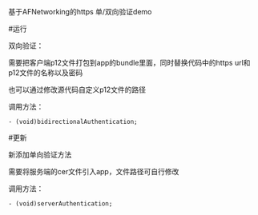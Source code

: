 基于AFNetworking的https 单/双向验证demo


#运行

双向验证：

需要把客户端p12文件打包到app的bundle里面，同时替换代码中的https url和p12文件的名称以及密码

也可以通过修改源代码自定义p12文件的路径

调用方法：

    - (void)bidirectionalAuthentication;

#更新

新添加单向验证方法

需要将服务端的cer文件引入app，文件路径可自行修改

调用方法：

    - (void)serverAuthentication;
